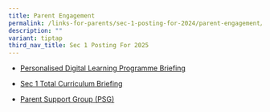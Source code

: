 ```yaml
---
title: Parent Engagement
permalink: /links-for-parents/sec-1-posting-for-2024/parent-engagement/
description: ""
variant: tiptap
third_nav_title: Sec 1 Posting For 2025
---
```

<ul data-tight="true" class="tight">
<li>
<p><a href="/sec-1-intake/parents-engagement/pdlp-briefing/" rel="noopener noreferrer nofollow" target="_blank">Personalised Digital Learning Programme Briefing</a>
</p>
</li>
<li>
<p><a href="/sec-1-intake/parents-engagement/sec-1-total-curriculum-briefing/" rel="noopener noreferrer nofollow" target="_blank">Sec 1 Total Curriculum Briefing</a>
</p>
</li>
<li>
<p><a href="/sec-1-intake/parents-engagement/parent-support-group-psg/" rel="noopener noreferrer nofollow" target="_blank">Parent Support Group (PSG)</a>
</p>
</li>
</ul>
<p></p>
